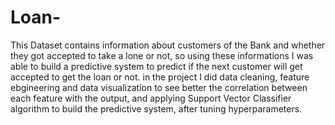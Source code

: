 # Loan-
This Dataset contains information about customers of the Bank and whether they got accepted to take a lone or not, so using these informations I was able to build a predictive system to predict if the next customer will get accepted to get the loan or not.
in the project I did data cleaning, feature ebgineering and data visualization to see better the correlation between each feature with the output, and applying Support Vector Classifier algorithm to build the predictive system, after tuning hyperparameters. 
